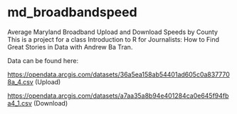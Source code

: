 # md_broadbandspeed
Average Maryland Broadband Upload and Download Speeds by County
This is a project for a class Introduction to R for Journalists: How to Find Great Stories in Data  with Andrew Ba Tran. 

Data can be found here: 

https://opendata.arcgis.com/datasets/36a5ea158ab54401ad605c0a8377708a_4.csv
(Upload)

https://opendata.arcgis.com/datasets/a7aa35a8b94e401284ca0e645f94fba4_1.csv
(Download)
